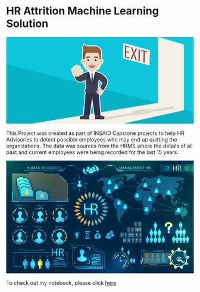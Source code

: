 # HR Attrition Machine Learning Solution
![enter image description here](https://github.com/vinayakkhade05/hr-employee-attrition/blob/main/Attrtion.png?raw=true)


This Project was created as part of INSAID Capstone projects to help HR Advisories to detect possible employees who may end up quitting the organizations. The data was sources from the HRMS where the details of all past and current employees were being recorded for the last 15 years.

![enter image description here](https://github.com/vinayakkhade05/hr-employee-attrition/blob/main/hr-analytics-10.jpg?raw=true)

To check out my notebook, please click [here](https://github.com/vinayakkhade05/hr-employee-attrition/blob/main/HR_Analytics.ipynb)
